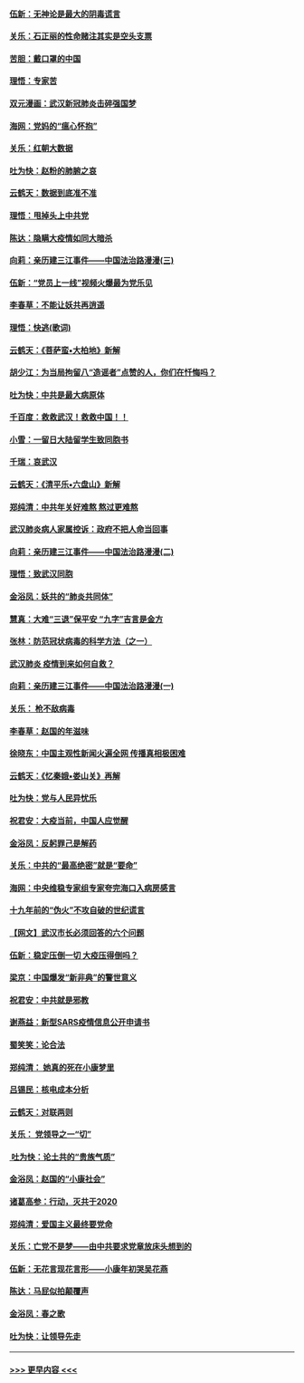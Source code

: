 #### [伍新：无神论是最大的阴毒谎言](../pages/nsc993/n11846129.md?t=02070631) 
#### [关乐：石正丽的性命赌注其实是空头支票](../pages/nsc993/n11846109.md?t=02070631) 
#### [苦胆：戴口罩的中国](../pages/nsc993/n11845576.md?t=02070631) 
#### [理悟：专家苦](../pages/nsc993/n11845564.md?t=02070631) 
#### [双元漫画：武汉新冠肺炎击碎强国梦](../pages/nsc993/n11843320.md?t=02070631) 
#### [海网：党妈的“瘟心怀抱”](../pages/nsc993/n11840740.md?t=02070631) 
#### [关乐：红朝大数据](../pages/nsc993/n11840675.md?t=02070631) 
#### [吐为快：赵粉的肺腑之哀](../pages/nsc993/n11840618.md?t=02070631) 
#### [云鹤天：数据到底准不准](../pages/nsc993/n11840325.md?t=02070631) 
#### [理悟：甩掉头上中共党](../pages/nsc993/n11838826.md?t=02070631) 
#### [陈达：隐瞒大疫情如同大暗杀](../pages/nsc993/n11838771.md?t=02070631) 
#### [向莉：亲历建三江事件——中国法治路漫漫(三)](../pages/nsc993/n11831825.md?t=02070631) 
#### [伍新：“党员上一线”视频火爆最为党乐见](../pages/nsc993/n11838200.md?t=02070631) 
#### [李春草：不能让妖共再逍遥](../pages/nsc993/n11838102.md?t=02070631) 
#### [理悟：快逃(歌词)](../pages/nsc993/n11838083.md?t=02070631) 
#### [云鹤天：《菩萨蛮▪大柏地》新解](../pages/nsc993/n11838059.md?t=02070631) 
#### [胡少江：为当局拘留八“造谣者”点赞的人，你们在忏悔吗？](../pages/nsc993/n11836801.md?t=02070631) 
#### [吐为快：中共是最大病原体](../pages/nsc993/n11836748.md?t=02070631) 
#### [千百度：救救武汉！救救中国！！](../pages/nsc993/n11836145.md?t=02070631) 
#### [小雪：一留日大陆留学生致同胞书](../pages/nsc993/n11834624.md?t=02070631) 
#### [千瑞：哀武汉](../pages/nsc993/n11833647.md?t=02070631) 
#### [云鹤天：《清平乐▪六盘山》新解](../pages/nsc993/n11833611.md?t=02070631) 
#### [郑纯清：中共年关好难熬 熬过更难熬](../pages/nsc993/n11833489.md?t=02070631) 
#### [武汉肺炎病人家属控诉：政府不把人命当回事](../pages/nsc993/n11833205.md?t=02070631) 
#### [向莉：亲历建三江事件——中国法治路漫漫(二)](../pages/nsc993/n11829102.md?t=02070631) 
#### [理悟：致武汉同胞](../pages/nsc993/n11831522.md?t=02070631) 
#### [金浴凤：妖共的“肺炎共同体”](../pages/nsc993/n11829448.md?t=02070631) 
#### [慧真：大难“三退”保平安 “九字”吉言是金方](../pages/nsc993/n11829501.md?t=02070631) 
#### [张林：防范冠状病毒的科学方法（之一）](../pages/nsc993/n11828618.md?t=02070631) 
#### [武汉肺炎 疫情到来如何自救？](../pages/nsc993/n11827632.md?t=02070631) 
#### [向莉：亲历建三江事件——中国法治路漫漫(一)](../pages/nsc993/n11827190.md?t=02070631) 
#### [关乐： 枪不敌病毒](../pages/nsc993/n11826746.md?t=02070631) 
#### [李春草：赵国的年滋味](../pages/nsc993/n11826321.md?t=02070631) 
#### [徐晓东：中国主观性新闻火遍全网 传播真相极困难](../pages/nsc993/n11826508.md?t=02070631) 
#### [云鹤天：《忆秦娥▪娄山关》再解](../pages/nsc993/n11824682.md?t=02070631) 
#### [吐为快：党与人民异忧乐](../pages/nsc993/n11824660.md?t=02070631) 
#### [祝君安：大疫当前，中国人应觉醒](../pages/nsc993/n11821946.md?t=02070631) 
#### [金浴凤：反躬罪己是解药](../pages/nsc993/n11820280.md?t=02070631) 
#### [关乐：中共的“最高绝密”就是“要命”](../pages/nsc993/n11816946.md?t=02070631) 
#### [海网：中央维稳专家组专家夸完海口入病房感言](../pages/nsc993/n11815138.md?t=02070631) 
#### [十九年前的“伪火”不攻自破的世纪谎言](../pages/nsc993/n11813238.md?t=02070631) 
#### [【网文】武汉市长必须回答的六个问题](../pages/nsc993/n11813848.md?t=02070631) 
#### [伍新：稳定压倒一切 大疫压得倒吗？](../pages/nsc993/n11812634.md?t=02070631) 
#### [梁京：中国爆发“新非典”的警世意义](../pages/nsc993/n11812554.md?t=02070631) 
#### [祝君安：中共就是邪教](../pages/nsc993/n11812431.md?t=02070631) 
#### [谢燕益：新型SARS疫情信息公开申请书](../pages/nsc993/n11808840.md?t=02070631) 
#### [蜀笑笑：论合法](../pages/nsc993/n11808064.md?t=02070631) 
#### [郑纯清： 她真的死在小康梦里](../pages/nsc993/n11806623.md?t=02070631) 
#### [吕锡民：核电成本分析](../pages/nsc993/n11806284.md?t=02070631) 
#### [云鹤天：对联两则](../pages/nsc993/n11805957.md?t=02070631) 
#### [关乐： 党领导之一“切”](../pages/nsc993/n11804505.md?t=02070631) 
#### [ 吐为快：论土共的“贵族气质”](../pages/nsc993/n11804490.md?t=02070631) 
#### [金浴凤：赵国的“小康社会”](../pages/nsc993/n11804452.md?t=02070631) 
#### [诸葛高参：行动，灭共于2020](../pages/nsc993/n11804120.md?t=02070631) 
#### [郑纯清：爱国主义最终要党命](../pages/nsc993/n11802197.md?t=02070631) 
#### [关乐：亡党不是梦——由中共要求党章放床头想到的](../pages/nsc993/n11802156.md?t=02070631) 
#### [伍新：无花言现花言形——小康年初哭吴花燕](../pages/nsc993/n11800044.md?t=02070631) 
#### [陈达：马屁似拍颠覆声](../pages/nsc993/n11800010.md?t=02070631) 
#### [金浴凤：春之歌](../pages/nsc993/n11797687.md?t=02070631) 
#### [吐为快：让领导先走](../pages/nsc993/n11797512.md?t=02070631) 

----
#### [ >>> 更早内容 <<< ](../indexes/nsc993-earlier.md)
